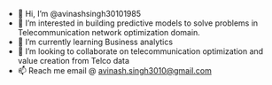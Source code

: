- 👋 Hi, I’m @avinashsingh30101985
- 👀 I’m interested in building predictive models to solve problems in Telecommunication network optimization domain.
- 🌱 I’m currently learning Business analytics
- 💞️ I’m looking to collaborate on telecommunication optimization and value creation from Telco data
- 📫 Reach me email @ avinash.singh3010@gmail.com

<!---
avinashsingh30101985/avinashsingh30101985 is a ✨ special ✨ repository because its `README.md` (this file) appears on your GitHub profile.
You can click the Preview link to take a look at your changes.
--->
